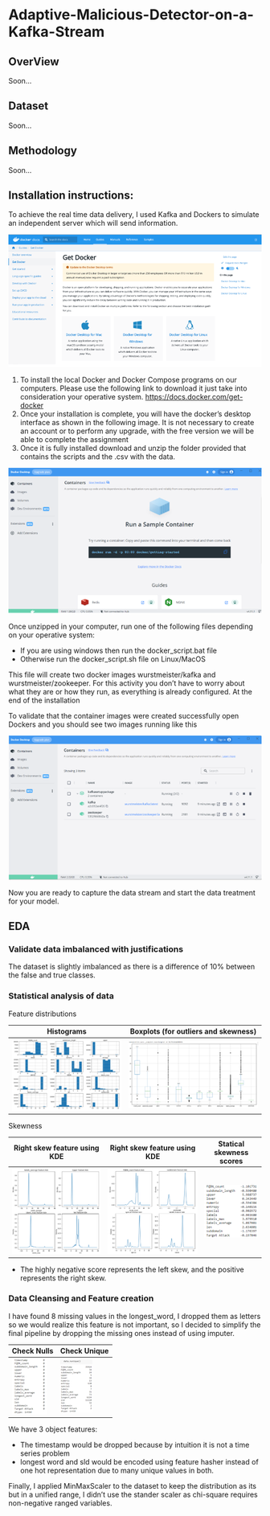 # Adaptive-Malicious-Detector-on-a-Kafka-Stream
## OverView
Soon...

## Dataset
Soon...

## Methodology
Soon...

## Installation instructions:

To achieve the real time data delivery, I used Kafka and Dockers to 
simulate an independent server which will send information.

![im1](Image/Screenshot_1.png)

1. To install the local Docker and Docker Compose programs on our 
computers. Please use the following link to download it just take into consideration your operative 
system. https://docs.docker.com/get-docker
2. Once your installation is complete, you will have the docker’s desktop interface as shown 
in the following image. It is not necessary to create an account or to perform any upgrade, 
with the free version we will be able to complete the assignment
3. Once it is fully installed download and unzip the folder provided that contains the scripts 
and the .csv with the data.

![im2](Image/Screenshot_2.png)

Once unzipped in your computer, run one of the following files depending on your 
operative system:
- If you are using windows then run the docker_script.bat file 
- Otherwise run the docker_script.sh file on Linux/MacOS

This file will create two docker images wurstmeister/kafka and wurstmeister/zookeeper. 
For this activity you don’t have to worry about what they are or how they run, as everything 
is already configured. At the end of the installation

To validate that the container images were created successfully open Dockers and you 
should see two images running like this

![im3](Image/Screenshot_3.png)

Now you are ready to capture the data stream and start the data treatment for your model. 

## EDA
### Validate data imbalanced with justifications
The dataset is slightly imbalanced as there is a difference of 10% between the false and true classes.

### Statistical analysis of data
Feature distributions

| Histograms               | Boxplots (for outliers and skewness) |
|--------------------------|--------------------------------------|
| ![](Image/Picture1.png)  | ![](Image/Picture2.png)              |

Skewness

| Right skew feature using KDE | Right skew feature using KDE | Statical skewness scores |
|------------------------------|------------------------------|--------------------------|
| ![](Image/Picture3.png)      | ![](Image/Picture4.png)      | ![](Image/Picture5.png)  |

- The highly negative score represents the left skew, and the positive represents the right skew. 


### Data Cleansing and Feature creation
I have found 8 missing values in the longest_word, I dropped them as letters so we would realize this feature is not important, so I decided to simplify the final pipeline by dropping the missing ones instead of using imputer.

| Check Nulls             | Check Unique            |
|-------------------------|-------------------------|
| ![](Image/Picture6.png) | ![](Image/Picture7.png) |

We have 3 object features:
- The timestamp would be dropped because by intuition it is not a time series problem
- longest word and sld would be encoded using feature hasher instead of one hot representation due to many unique values in both.

Finally, I applied MinMaxScaler to the dataset to keep the distribution as its but in a unified range, I didn’t use the stander scaler as chi-square requires non-negative ranged variables.



